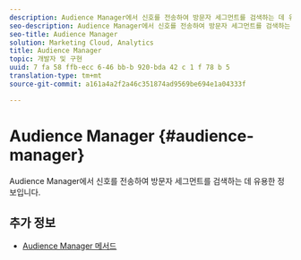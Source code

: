 ```yaml
---
description: Audience Manager에서 신호를 전송하여 방문자 세그먼트를 검색하는 데 유용한 정보입니다.
seo-description: Audience Manager에서 신호를 전송하여 방문자 세그먼트를 검색하는 데 유용한 정보입니다.
seo-title: Audience Manager
solution: Marketing Cloud, Analytics
title: Audience Manager
topic: 개발자 및 구현
uuid: 7 fa 58 ffb-ecc 6-46 bb-b 920-bda 42 c 1 f 78 b 5
translation-type: tm+mt
source-git-commit: a161a4a2f2a46c351874ad9569be694e1a04333f

---
```



# Audience Manager {#audience-manager}

Audience Manager에서 신호를 전송하여 방문자 세그먼트를 검색하는 데 유용한 정보입니다.

## 추가 정보

+ [Audience Manager 메서드](/help/universal-windows/audiencemgmt/audience-manager-methods.md)